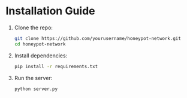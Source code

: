 # Installation Guide

1. Clone the repo:
   ```bash
   git clone https://github.com/yourusername/honeypot-network.git
   cd honeypot-network
2. Install dependencies:
   ```bash
   pip install -r requirements.txt

3. Run the server:
   ```bash
   python server.py
